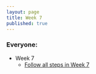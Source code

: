 ```yaml
---
layout: page
title: Week 7
published: true
---
```


### Everyone:
  * Week 7
    *   [Follow all steps in Week 7](../week07/)
